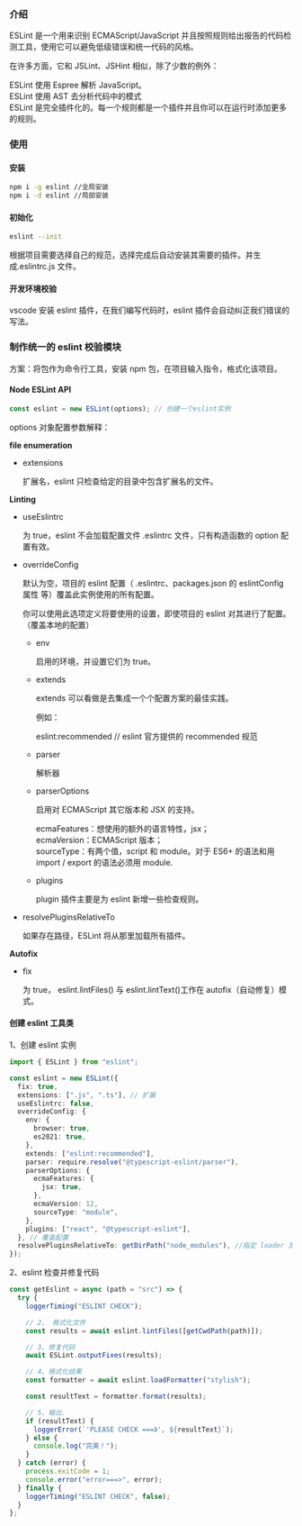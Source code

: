 ### 介绍

ESLint 是一个用来识别 ECMAScript/JavaScript 并且按照规则给出报告的代码检测工具，使用它可以避免低级错误和统一代码的风格。

在许多方面，它和 JSLint、JSHint 相似，除了少数的例外：

ESLint 使用 Espree 解析 JavaScript。  
ESLint 使用 AST 去分析代码中的模式  
ESLint 是完全插件化的。每一个规则都是一个插件并且你可以在运行时添加更多的规则。

### 使用

#### 安装

```zsh
npm i -g eslint //全局安装
npm i -d eslint //局部安装
```

#### 初始化

```zsh
eslint --init
```

根据项目需要选择自己的规范，选择完成后自动安装其需要的插件。并生成.eslintrc.js 文件。

#### 开发环境校验

vscode 安装 eslint 插件，在我们编写代码时，eslint 插件会自动纠正我们错误的写法。

### 制作统一的 eslint 校验模块

方案：将包作为命令行工具，安装 npm 包，在项目输入指令，格式化该项目。

#### Node ESLint API

```ts
const eslint = new ESLint(options); // 创建一个eslint实例
```

options 对象配置参数解释：

**file enumeration**

- extensions

  扩展名，eslint 只检查给定的目录中包含扩展名的文件。

**Linting**

- useEslintrc

  为 true，eslint 不会加载配置文件 .eslintrc 文件，只有构造函数的 option 配置有效。

- overrideConfig

  默认为空，项目的 eslint 配置（ .eslintrc、packages.json 的 eslintConfig 属性 等）覆盖此实例使用的所有配置。

  你可以使用此选项定义将要使用的设置，即使项目的 eslint 对其进行了配置。（覆盖本地的配置）

  - env

    启用的环境，并设置它们为 true。

  - extends

    extends 可以看做是去集成一个个配置方案的最佳实践。

    例如：

    eslint:recommended // eslint 官方提供的 recommended 规范

  - parser

    解析器

  - parserOptions

    启用对 ECMAScript 其它版本和 JSX 的支持。

    ecmaFeatures：想使用的额外的语言特性，jsx；  
    ecmaVersion：ECMAScript 版本；  
    sourceType：有两个值，script 和 module。对于 ES6+ 的语法和用 import / export 的语法必须用 module.

  - plugins

    plugin 插件主要是为 eslint 新增一些检查规则。

- resolvePluginsRelativeTo

  如果存在路径，ESLint 将从那里加载所有插件。

**Autofix**

- fix

  为 true， eslint.lintFiles() 与 eslint.lintText()工作在 autofix（自动修复）模式。

#### 创建 eslint 工具类

<!-- https://eslint.org/docs/latest/developer-guide/nodejs-api -->

1、创建 eslint 实例

```ts
import { ESLint } from "eslint";

const eslint = new ESLint({
  fix: true,
  extensions: [".js", ".ts"], // 扩展
  useEslintrc: false,
  overrideConfig: {
    env: {
      browser: true,
      es2021: true,
    },
    extends: ["eslint:recommended"],
    parser: require.resolve("@typescript-eslint/parser"),
    parserOptions: {
      ecmaFeatures: {
        jsx: true,
      },
      ecmaVersion: 12,
      sourceType: "module",
    },
    plugins: ["react", "@typescript-eslint"],
  }, // 覆盖配置
  resolvePluginsRelativeTo: getDirPath("node_modules"), //指定 loader 加载路径
});
```

2、eslint 检查并修复代码

```ts
const getEslint = async (path = "src") => {
  try {
    loggerTiming("ESLINT CHECK");

    // 2、 格式化文件
    const results = await eslint.lintFiles([getCwdPath(path)]);

    // 3、修复代码
    await ESLint.outputFixes(results);

    // 4、格式化结果
    const formatter = await eslint.loadFormatter("stylish");

    const resultText = formatter.format(results);

    // 5、输出.
    if (resultText) {
      loggerError(`'PLEASE CHECK ===》', ${resultText}`);
    } else {
      console.log("完美！");
    }
  } catch (error) {
    process.exitCode = 1;
    console.error("error===>", error);
  } finally {
    loggerTiming("ESLINT CHECK", false);
  }
};
```
